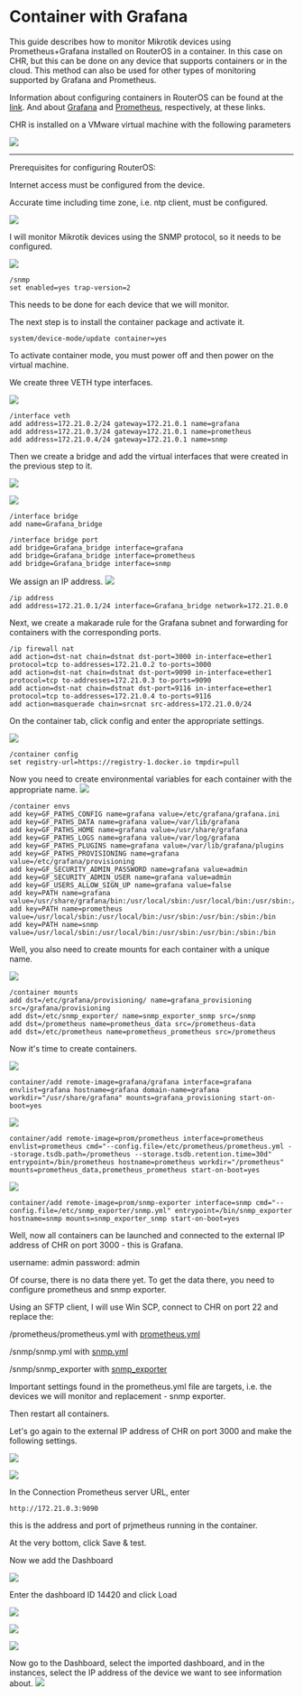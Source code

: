 # Container with Grafana


This guide describes how to monitor Mikrotik devices using Prometheus+Grafana installed on RouterOS in a container. In this case on CHR, but this can be done on any device that supports containers or in the cloud. 
This method can also be used for other types of monitoring supported by Grafana and Prometheus.

Information about configuring containers in RouterOS can be found at the [link](https://help.mikrotik.com/docs/spaces/ROS/pages/84901929/Container). And about [Grafana](https://grafana.com/docs/grafana/latest/) and [Prometheus](https://prometheus.io/docs/introduction/overview/), respectively, at these links.


CHR is installed on a VMware virtual machine with the following parameters

![](images/vmware.png)

---

Prerequisites for configuring RouterOS:

Internet access must be configured from the device.

Accurate time including time zone, i.e. ntp client, must be configured.

![](images/ntp.PNG)

I will monitor Mikrotik devices using the SNMP protocol, so it needs to be configured.

![](images/CHR_SNMP.PNG)
```
/snmp
set enabled=yes trap-version=2
```
This needs to be done for each device that we will monitor.



The next step is to install the container package and activate it.

```
system/device-mode/update container=yes
```
To activate container mode, you must power off and then power on the virtual machine.


We create three VETH type interfaces.

![](images/VETH.PNG)


```
/interface veth
add address=172.21.0.2/24 gateway=172.21.0.1 name=grafana
add address=172.21.0.3/24 gateway=172.21.0.1 name=prometheus
add address=172.21.0.4/24 gateway=172.21.0.1 name=snmp
```
Then we create a bridge and add the virtual interfaces that were created in the previous step to it.

![](images/Bridge.PNG)

![](images/Bridge_ports.PNG)

```
/interface bridge
add name=Grafana_bridge
```


```
/interface bridge port
add bridge=Grafana_bridge interface=grafana
add bridge=Grafana_bridge interface=prometheus
add bridge=Grafana_bridge interface=snmp
```

We assign an IP address.
![](images/Bridge_IP.PNG)

```
/ip address
add address=172.21.0.1/24 interface=Grafana_bridge network=172.21.0.0
```


Next, we create a makarade rule for the Grafana subnet and forwarding for containers with the corresponding ports.

```
/ip firewall nat
add action=dst-nat chain=dstnat dst-port=3000 in-interface=ether1 protocol=tcp to-addresses=172.21.0.2 to-ports=3000
add action=dst-nat chain=dstnat dst-port=9090 in-interface=ether1 protocol=tcp to-addresses=172.21.0.3 to-ports=9090
add action=dst-nat chain=dstnat dst-port=9116 in-interface=ether1 protocol=tcp to-addresses=172.21.0.4 to-ports=9116
add action=masquerade chain=srcnat src-address=172.21.0.0/24
```

On the container tab, click config and enter the appropriate settings.

![](images/Container_conf.PNG)

```
/container config
set registry-url=https://registry-1.docker.io tmpdir=pull
```

Now you need to create environmental variables for each container with the appropriate name.
![](images/Envs.PNG)


```
/container envs
add key=GF_PATHS_CONFIG name=grafana value=/etc/grafana/grafana.ini
add key=GF_PATHS_DATA name=grafana value=/var/lib/grafana
add key=GF_PATHS_HOME name=grafana value=/usr/share/grafana
add key=GF_PATHS_LOGS name=grafana value=/var/log/grafana
add key=GF_PATHS_PLUGINS name=grafana value=/var/lib/grafana/plugins
add key=GF_PATHS_PROVISIONING name=grafana value=/etc/grafana/provisioning
add key=GF_SECURITY_ADMIN_PASSWORD name=grafana value=admin
add key=GF_SECURITY_ADMIN_USER name=grafana value=admin
add key=GF_USERS_ALLOW_SIGN_UP name=grafana value=false
add key=PATH name=grafana value=/usr/share/grafana/bin:/usr/local/sbin:/usr/local/bin:/usr/sbin:/usr/bin:/sbin:/bin
add key=PATH name=prometheus value=/usr/local/sbin:/usr/local/bin:/usr/sbin:/usr/bin:/sbin:/bin
add key=PATH name=snmp value=/usr/local/sbin:/usr/local/bin:/usr/sbin:/usr/bin:/sbin:/bin
```
Well, you also need to create mounts for each container with a unique name.

![](images/Mounts.PNG)

```
/container mounts
add dst=/etc/grafana/provisioning/ name=grafana_provisioning src=/grafana/provisioning
add dst=/etc/snmp_exporter/ name=snmp_exporter_snmp src=/snmp
add dst=/prometheus name=prometheus_data src=/prometheus-data
add dst=/etc/prometheus name=prometheus_prometheus src=/prometheus
```

Now it's time to create containers.

![](images/Container_grafana.PNG)

```
container/add remote-image=grafana/grafana interface=grafana envlist=grafana hostname=grafana domain-name=grafana workdir="/usr/share/grafana" mounts=grafana_provisioning start-on-boot=yes
```

![](images/Container_prometheus.PNG)

```
container/add remote-image=prom/prometheus interface=prometheus envlist=prometheus cmd="--config.file=/etc/prometheus/prometheus.yml --storage.tsdb.path=/prometheus --storage.tsdb.retention.time=30d" entrypoint=/bin/prometheus hostname=prometheus workdir="/prometheus" mounts=prometheus_data,prometheus_prometheus start-on-boot=yes
```

![](images/Container_snmp.PNG)

```
container/add remote-image=prom/snmp-exporter interface=snmp cmd="--config.file=/etc/snmp_exporter/snmp.yml" entrypoint=/bin/snmp_exporter hostname=snmp mounts=snmp_exporter_snmp start-on-boot=yes
```

Well, now all containers can be launched and connected to the external IP address of CHR on port 3000 - this is Grafana. 

username: admin
password: admin

Of course, there is no data there yet. To get the data there, you need to configure prometheus and snmp exporter.

Using an SFTP client, I will use Win SCP, connect to CHR on port 22 and replace the: 


/prometheus/prometheus.yml with [prometheus.yml](files/prometheus.yml)

/snmp/snmp.yml with [snmp.yml](files/snmp.yml)

/snmp/snmp_exporter with [snmp_exporter](files/snmp_exporter)


Important settings found in the prometheus.yml file are 
targets, i.e. the devices we will monitor
and replacement - snmp exporter.

Then restart all containers.

Let's go again to the external IP address of CHR on port 3000 and make the following settings.

![](images/Grafana_data_sources.PNG)

![](images/data_prometheus.PNG)

In the Connection Prometheus server URL, enter
```
http://172.21.0.3:9090
``` 
this is the address and port of prjmetheus running in the container.

At the very bottom, click Save & test.

Now we add the Dashboard

![](images/Grafana_Dashboard.PNG)

Enter the dashboard ID 14420 and click Load

![](images/Grafana_Dashboard_load.PNG)

![](images/Grafana_Dashboard_load_select.PNG)

![](images/Grafana_Dashboard_import.PNG)

Now go to the Dashboard, select the imported dashboard, and in the instances, select the IP address of the device we want to see information about.
![](images/Grafana_Fin.PNG)
